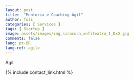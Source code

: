 ```yaml
---
layout: post
title:  "Mentoria e Coaching Ágil"
author: foss
categories: [ Services ]
tags: [ Startup ]
image: assets/images/img_siracusa_anfiteatro_1_DxO.jpg
comments: false
lang: pt-BR
lang-ref: agile
---
```


Ágil

{% include contact_link.html %}